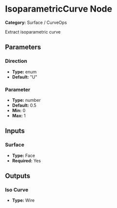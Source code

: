 
# IsoparametricCurve Node

**Category:** Surface / CurveOps

Extract isoparametric curve

## Parameters


### Direction
- **Type:** enum
- **Default:** "U"





### Parameter
- **Type:** number
- **Default:** 0.5
- **Min:** 0
- **Max:** 1



## Inputs


### Surface
- **Type:** Face
- **Required:** Yes



## Outputs


### Iso Curve
- **Type:** Wire




